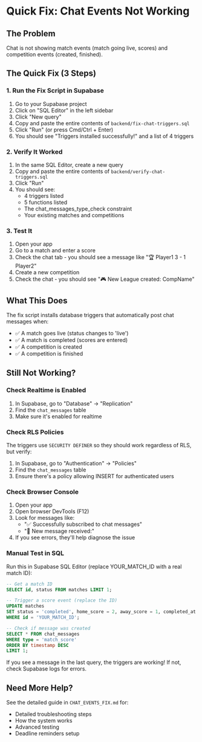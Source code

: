 # Quick Fix: Chat Events Not Working

## The Problem
Chat is not showing match events (match going live, scores) and competition events (created, finished).

## The Quick Fix (3 Steps)

### 1. Run the Fix Script in Supabase
1. Go to your Supabase project
2. Click on "SQL Editor" in the left sidebar
3. Click "New query"
4. Copy and paste the entire contents of `backend/fix-chat-triggers.sql`
5. Click "Run" (or press Cmd/Ctrl + Enter)
6. You should see "Triggers installed successfully!" and a list of 4 triggers

### 2. Verify It Worked
1. In the same SQL Editor, create a new query
2. Copy and paste the entire contents of `backend/verify-chat-triggers.sql`
3. Click "Run"
4. You should see:
   - 4 triggers listed
   - 5 functions listed
   - The chat_messages_type_check constraint
   - Your existing matches and competitions

### 3. Test It
1. Open your app
2. Go to a match and enter a score
3. Check the chat tab - you should see a message like "🏆 Player1 3 - 1 Player2"
4. Create a new competition
5. Check the chat - you should see "🎮 New League created: CompName"

## What This Does
The fix script installs database triggers that automatically post chat messages when:
- ✅ A match goes live (status changes to 'live')
- ✅ A match is completed (scores are entered)
- ✅ A competition is created
- ✅ A competition is finished

## Still Not Working?

### Check Realtime is Enabled
1. In Supabase, go to "Database" → "Replication"
2. Find the `chat_messages` table
3. Make sure it's enabled for realtime

### Check RLS Policies
The triggers use `SECURITY DEFINER` so they should work regardless of RLS, but verify:
1. In Supabase, go to "Authentication" → "Policies"
2. Find the `chat_messages` table
3. Ensure there's a policy allowing INSERT for authenticated users

### Check Browser Console
1. Open your app
2. Open browser DevTools (F12)
3. Look for messages like:
   - "✅ Successfully subscribed to chat messages"
   - "💬 New message received:"
4. If you see errors, they'll help diagnose the issue

### Manual Test in SQL
Run this in Supabase SQL Editor (replace YOUR_MATCH_ID with a real match ID):

```sql
-- Get a match ID
SELECT id, status FROM matches LIMIT 1;

-- Trigger a score event (replace the ID)
UPDATE matches 
SET status = 'completed', home_score = 2, away_score = 1, completed_at = NOW()
WHERE id = 'YOUR_MATCH_ID';

-- Check if message was created
SELECT * FROM chat_messages 
WHERE type = 'match_score' 
ORDER BY timestamp DESC 
LIMIT 1;
```

If you see a message in the last query, the triggers are working! If not, check Supabase logs for errors.

## Need More Help?
See the detailed guide in `CHAT_EVENTS_FIX.md` for:
- Detailed troubleshooting steps
- How the system works
- Advanced testing
- Deadline reminders setup
